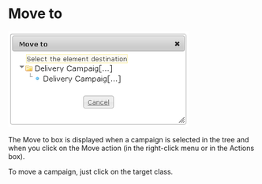 <!--
parent: Deliveries
created_at: '2012-04-12 19:12:57'
updated_at: '2013-03-13 14:13:09'
authors:
    - 'Jérôme Bogaerts'
contributors:
    - 'Sophie Doublet'
tags:
    - Deliveries
-->

Move to
=======

![](../resources/campaigns-move.png)

The Move to box is displayed when a campaign is selected in the tree and when you click on the Move action (in the right-click menu or in the Actions box).<br/>

To move a campaign, just click on the target class.


